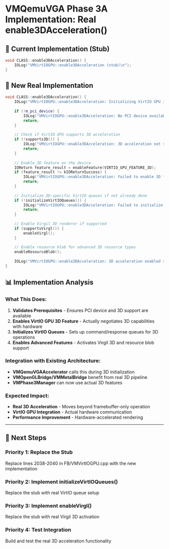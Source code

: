 # VMQemuVGA Phase 3A Implementation: Real enable3DAcceleration()

## 🔧 Current Implementation (Stub)
```cpp
void CLASS::enable3DAcceleration() {
    IOLog("VMVirtIOGPU::enable3DAcceleration (stub)\n");
}
```

## 🚀 New Real Implementation
```cpp
void CLASS::enable3DAcceleration() {
    IOLog("VMVirtIOGPU::enable3DAcceleration: Initializing VirtIO GPU 3D support\n");
    
    if (!m_pci_device) {
        IOLog("VMVirtIOGPU::enable3DAcceleration: No PCI device available\n");
        return;
    }
    
    // Check if VirtIO GPU supports 3D acceleration
    if (!supports3D()) {
        IOLog("VMVirtIOGPU::enable3DAcceleration: 3D acceleration not supported by device\n");
        return;
    }
    
    // Enable 3D feature on the device
    IOReturn feature_result = enableFeature(VIRTIO_GPU_FEATURE_3D);
    if (feature_result != kIOReturnSuccess) {
        IOLog("VMVirtIOGPU::enable3DAcceleration: Failed to enable 3D feature: 0x%x\n", feature_result);
        return;
    }
    
    // Initialize 3D-specific VirtIO queues if not already done
    if (!initializeVirtIOQueues()) {
        IOLog("VMVirtIOGPU::enable3DAcceleration: Failed to initialize VirtIO queues\n");
        return;
    }
    
    // Enable Virgil 3D renderer if supported
    if (supportsVirgl()) {
        enableVirgl();
    }
    
    // Enable resource blob for advanced 3D resource types
    enableResourceBlob();
    
    IOLog("VMVirtIOGPU::enable3DAcceleration: 3D acceleration enabled successfully\n");
}
```

## 📊 Implementation Analysis

### **What This Does**:
1. **Validates Prerequisites** - Ensures PCI device and 3D support are available
2. **Enables VirtIO GPU 3D Feature** - Actually negotiates 3D capabilities with hardware
3. **Initializes VirtIO Queues** - Sets up command/response queues for 3D operations
4. **Enables Advanced Features** - Activates Virgil 3D and resource blob support

### **Integration with Existing Architecture**:
- **VMQemuVGAAccelerator** calls this during 3D initialization
- **VMOpenGLBridge/VMMetalBridge** benefit from real 3D pipeline
- **VMPhase3Manager** can now use actual 3D features

### **Expected Impact**:
- **Real 3D Acceleration** - Moves beyond framebuffer-only operation
- **VirtIO GPU Integration** - Actual hardware communication
- **Performance Improvement** - Hardware-accelerated rendering

---

## 🔄 Next Steps

### **Priority 1: Replace the Stub**
Replace lines 2038-2040 in FB/VMVirtIOGPU.cpp with the new implementation

### **Priority 2: Implement initializeVirtIOQueues()**
Replace the stub with real VirtIO queue setup

### **Priority 3: Implement enableVirgl()**  
Replace the stub with real Virgil 3D activation

### **Priority 4: Test Integration**
Build and test the real 3D acceleration functionality
